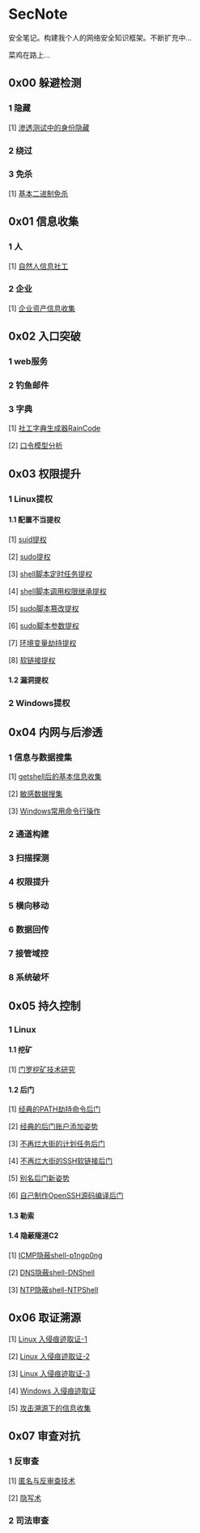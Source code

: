 # SecNote

安全笔记。构建我个人的网络安全知识框架。不断扩充中...

菜鸡在路上...

## 0x00 躲避检测

### 1 隐藏

[1] [渗透测试中的身份隐藏](https://github.com/aplyc1a/blogs/blob/master/躲避检测/渗透测试中的身份隐藏.md)

### 2 绕过

### 3 免杀

[1] [基本二进制免杀](https://github.com/aplyc1a/blogs/blob/master/躲避检测/二进制免杀技术研究.md)

## 0x01 信息收集

### 1 人

\[1] [自然人信息社工](https://github.com/aplyc1a/blogs/blob/master/信息收集/自然人信息社工.md)

### 2 企业

\[1] [企业资产信息收集](https://github.com/aplyc1a/blogs/blob/master/信息收集/企业目标资产信息收集.md)

## 0x02 入口突破

### 1 web服务

### 2 钓鱼邮件

### 3 字典

\[1] [社工字典生成器RainCode](https://github.com/aplyc1a/blogs/blob/master/入口突破/社工字典生成器RainCode.md)

\[2] [口令模型分析](https://github.com/aplyc1a/blogs/blob/master/入口突破/自然人口令常见模式.md)

## 0x03 权限提升

### 1 Linux提权

#### 1.1 配置不当提权

\[1] [suid提权](https://github.com/aplyc1a/blogs/blob/master/权限提升/Linux提权/配置不当提权/suid.md)

\[2] [sudo提权](https://github.com/aplyc1a/blogs/blob/master/权限提升/Linux提权/配置不当提权/sudo.md)

\[3] [shell脚本定时任务提权](https://github.com/aplyc1a/blogs/blob/master/权限提升/Linux提权/配置不当提权/shell脚本定时任务提权.md)

\[4] [shell脚本调用权限继承提权](https://github.com/aplyc1a/blogs/blob/master/权限提升/Linux提权/配置不当提权/shell脚本调用权限继承提权.md)

\[5] [sudo脚本篡改提权](https://github.com/aplyc1a/blogs/blob/master/权限提升/Linux提权/配置不当提权/sudo脚本篡改提权.md)

\[6] [sudo脚本参数提权](https://github.com/aplyc1a/blogs/blob/master/权限提升/Linux提权/配置不当提权/sudo脚本参数提权.md)

\[7] [环境变量劫持提权](https://github.com/aplyc1a/blogs/blob/master/权限提升/Linux提权/配置不当提权/环境变量劫持提权.md)

\[8] [软链接提权](https://github.com/aplyc1a/blogs/blob/master/权限提升/Linux提权/配置不当提权/软链接提权.md)

#### 1.2 漏洞提权

### 2 Windows提权

## 0x04 内网与后渗透

### 1 信息与数据搜集

\[1] [getshell后的基本信息收集](https://github.com/aplyc1a/blogs/blob/master/内网安全与后渗透/getshell后的基本信息收集.md)

\[2] [敏感数据搜集](https://github.com/aplyc1a/blogs/blob/master/内网安全与后渗透/敏感数据搜集.md)

\[3] [Windows常用命令行操作](https://github.com/aplyc1a/blogs/blob/master/内网安全与后渗透/常用命令行操作.md)

### 2 通道构建

### 3 扫描探测

### 4 权限提升

### 5 横向移动

### 6 数据回传

### 7 接管域控

### 8 系统破坏

## 0x05 持久控制

### 1 Linux

#### 1.1 挖矿

\[1] [门罗挖矿技术研究](https://github.com/aplyc1a/blogs/blob/master/持久控制/Linux/monero挖矿研究.md)

#### 1.2 后门

\[1] [经典的PATH劫持命令后门](https://github.com/aplyc1a/blogs/blob/master/持久控制/Linux/Linux-PATH环境变量抢占后门.md)

\[2] [经典的后门账户添加姿势](https://github.com/aplyc1a/blogs/blob/master/持久控制/Linux/Linux-后门账户.md)

\[3] [不再烂大街的计划任务后门](https://github.com/aplyc1a/blogs/blob/master/持久控制/Linux/Linux-计划任务后门.md)

\[4] [不再烂大街的SSH软链接后门](https://github.com/aplyc1a/blogs/blob/master/持久控制/Linux/Linux-SSH软链接后门)

\[5] [别名后门新姿势](https://github.com/aplyc1a/blogs/blob/master/持久控制/Linux/Linux-各种别名后门.md)

\[6] [自己制作OpenSSH源码编译后门](https://github.com/aplyc1a/blogs/blob/master/持久控制/Linux/定制化OpenSSH后门.md)

#### 1.3 勒索

#### 1.4 隐蔽隧道C2

\[1] [ICMP隐蔽shell-p1ngp0ng](https://github.com/aplyc1a/blogs/blob/master/内网安全与后渗透/p1ngp0ng.md)

\[2] [DNS隐蔽shell-DNShell](https://github.com/aplyc1a/blogs/blob/master/内网安全与后渗透/DNShell.md)

\[3] [NTP隐蔽shell-NTPShell](https://github.com/aplyc1a/blogs/blob/master/内网安全与后渗透/NTPShell.md)

## 0x06 取证溯源

\[1] [Linux 入侵痕迹取证-1](https://github.com/aplyc1a/blogs/blob/master/取证溯源/Linux取证-(1).md)

\[2] [Linux 入侵痕迹取证-2](https://github.com/aplyc1a/blogs/blob/master/取证溯源/Linux取证-(2).md)

\[3] [Linux 入侵痕迹取证-3](https://github.com/aplyc1a/blogs/blob/master/取证溯源/Linux取证-(3).md)

\[4] [Windows 入侵痕迹取证](https://github.com/aplyc1a/blogs/blob/master/取证溯源/Windows取证.md)

\[5]  [攻击溯源下的信息收集](https://github.com/aplyc1a/blogs/blob/master/取证溯源/攻击溯源下的信息收集.md)

## 0x07 审查对抗

### 1 反审查

\[1]  [匿名与反审查技术](https://github.com/aplyc1a/blogs/blob/master/审查对抗/反审查技术/反审查技术.md)

\[2]  [隐写术](https://github.com/aplyc1a/blogs/blob/master/审查对抗/反审查技术/隐写术.md)

### 2 司法审查